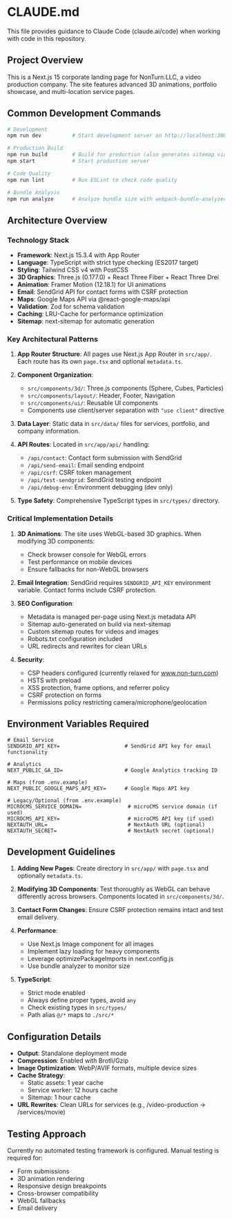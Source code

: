 # CLAUDE.md

This file provides guidance to Claude Code (claude.ai/code) when working with code in this repository.

## Project Overview

This is a Next.js 15 corporate landing page for NonTurn.LLC, a video production company. The site features advanced 3D animations, portfolio showcase, and multi-location service pages.

## Common Development Commands

```bash
# Development
npm run dev          # Start development server on http://localhost:3000

# Production Build
npm run build        # Build for production (also generates sitemap via postbuild)
npm start            # Start production server

# Code Quality
npm run lint         # Run ESLint to check code quality

# Bundle Analysis
npm run analyze      # Analyze bundle size with webpack-bundle-analyzer
```

## Architecture Overview

### Technology Stack
- **Framework**: Next.js 15.3.4 with App Router
- **Language**: TypeScript with strict type checking (ES2017 target)
- **Styling**: Tailwind CSS v4 with PostCSS
- **3D Graphics**: Three.js (0.177.0) + React Three Fiber + React Three Drei
- **Animation**: Framer Motion (12.18.1) for UI animations
- **Email**: SendGrid API for contact forms with CSRF protection
- **Maps**: Google Maps API via @react-google-maps/api
- **Validation**: Zod for schema validation
- **Caching**: LRU-Cache for performance optimization
- **Sitemap**: next-sitemap for automatic generation

### Key Architectural Patterns

1. **App Router Structure**: All pages use Next.js App Router in `src/app/`. Each route has its own `page.tsx` and optional `metadata.ts`.

2. **Component Organization**:
   - `src/components/3d/`: Three.js components (Sphere, Cubes, Particles)
   - `src/components/layout/`: Header, Footer, Navigation
   - `src/components/ui/`: Reusable UI components
   - Components use client/server separation with `"use client"` directive

3. **Data Layer**: Static data in `src/data/` files for services, portfolio, and company information.

4. **API Routes**: Located in `src/app/api/` handling:
   - `/api/contact`: Contact form submission with SendGrid
   - `/api/send-email`: Email sending endpoint
   - `/api/csrf`: CSRF token management
   - `/api/test-sendgrid`: SendGrid testing endpoint
   - `/api/debug-env`: Environment debugging (dev only)

5. **Type Safety**: Comprehensive TypeScript types in `src/types/` directory.

### Critical Implementation Details

1. **3D Animations**: The site uses WebGL-based 3D graphics. When modifying 3D components:
   - Check browser console for WebGL errors
   - Test performance on mobile devices
   - Ensure fallbacks for non-WebGL browsers

2. **Email Integration**: SendGrid requires `SENDGRID_API_KEY` environment variable. Contact forms include CSRF protection.

3. **SEO Configuration**: 
   - Metadata is managed per-page using Next.js metadata API
   - Sitemap auto-generated on build via next-sitemap
   - Custom sitemap routes for videos and images
   - Robots.txt configuration included
   - URL redirects and rewrites for clean URLs

4. **Security**: 
   - CSP headers configured (currently relaxed for www.non-turn.com)
   - HSTS with preload
   - XSS protection, frame options, and referrer policy
   - CSRF protection on forms
   - Permissions policy restricting camera/microphone/geolocation

## Environment Variables Required

```
# Email Service
SENDGRID_API_KEY=                     # SendGrid API key for email functionality

# Analytics
NEXT_PUBLIC_GA_ID=                    # Google Analytics tracking ID

# Maps (from .env.example)
NEXT_PUBLIC_GOOGLE_MAPS_API_KEY=      # Google Maps API key

# Legacy/Optional (from .env.example)
MICROCMS_SERVICE_DOMAIN=               # microCMS service domain (if used)
MICROCMS_API_KEY=                      # microCMS API key (if used)
NEXTAUTH_URL=                          # NextAuth URL (optional)
NEXTAUTH_SECRET=                       # NextAuth secret (optional)
```

## Development Guidelines

1. **Adding New Pages**: Create directory in `src/app/` with `page.tsx` and optionally `metadata.ts`.

2. **Modifying 3D Components**: Test thoroughly as WebGL can behave differently across browsers. Components located in `src/components/3d/`.

3. **Contact Form Changes**: Ensure CSRF protection remains intact and test email delivery.

4. **Performance**: 
   - Use Next.js Image component for all images
   - Implement lazy loading for heavy components
   - Leverage optimizePackageImports in next.config.js
   - Use bundle analyzer to monitor size

5. **TypeScript**: 
   - Strict mode enabled
   - Always define proper types, avoid `any`
   - Check existing types in `src/types/`
   - Path alias `@/*` maps to `./src/*`

## Configuration Details

- **Output**: Standalone deployment mode
- **Compression**: Enabled with Brotli/Gzip
- **Image Optimization**: WebP/AVIF formats, multiple device sizes
- **Cache Strategy**: 
  - Static assets: 1 year cache
  - Service worker: 12 hours cache
  - Sitemap: 1 hour cache
- **URL Rewrites**: Clean URLs for services (e.g., /video-production → /services/movie)

## Testing Approach

Currently no automated testing framework is configured. Manual testing is required for:
- Form submissions
- 3D animation rendering
- Responsive design breakpoints
- Cross-browser compatibility
- WebGL fallbacks
- Email delivery